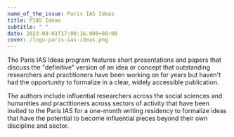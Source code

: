```yaml
---
name_of_the_issue: Paris IAS Ideas
title: PIAS Ideas
subtitle: " "
date: 2023-09-01T17:00:16.000+00:00
cover: /logo-paris-ias-ideas.png
---
```

The Paris IAS Ideas program features short presentations and papers that discuss the "definitive" version of an idea or concept that outstanding researchers and practitioners have been working on for years but haven't had the opportunity to formalize in a clear, widely accessible publication.

The authors include influential researchers across the social sciences and humanities and practitioners across sectors of activity that have been invited to the Paris IAS for a one-month writing residency to formalize ideas that have the potential to become influential pieces beyond their own discipline and sector.